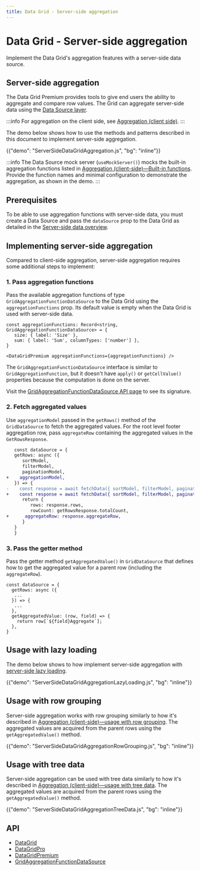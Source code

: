 ```yaml
---
title: Data Grid - Server-side aggregation
---
```


# Data Grid - Server-side aggregation [<span class="plan-premium"></span>](/x/introduction/licensing/#premium-plan 'Premium plan')

<p class="description">Implement the Data Grid's aggregation features with a server-side data source.</p>

## Server-side aggregation

The Data Grid Premium provides tools to give end users the ability to aggregate and compare row values.
The Grid can aggregate server-side data using the [Data Source layer](/x/react-data-grid/server-side-data/#the-solution-the-data-source-layer).

:::info
For aggregation on the client side, see [Aggregation (client side)](/x/react-data-grid/aggregation/).
:::

The demo below shows how to use the methods and patterns described in this document to implement server-side aggregation.

{{"demo": "ServerSideDataGridAggregation.js", "bg": "inline"}}

:::info
The Data Source mock server (`useMockServer()`) mocks the built-in aggregation functions listed in [Aggregation (client-side)—Built-in functions](/x/react-data-grid/aggregation/#built-in-functions).
Provide the function names and minimal configuration to demonstrate the aggregation, as shown in the demo.
:::

## Prerequisites

To be able to use aggregation functions with server-side data, you must create a Data Source and pass the `dataSource` prop to the Data Grid as detailed in the [Server-side data overview](/x/react-data-grid/server-side-data/).

## Implementing server-side aggregation

Compared to client-side aggregation, server-side aggregation requires some additional steps to implement:

### 1. Pass aggregation functions

Pass the available aggregation functions of type `GridAggregationFunctionDataSource` to the Data Grid using the `aggregationFunctions` prop.
Its default value is empty when the Data Grid is used with server-side data.

```tsx
const aggregationFunctions: Record<string, GridAggregationFunctionDataSource> = {
   size: { label: 'Size' },
   sum: { label: 'Sum', columnTypes: ['number'] },
}

<DataGridPremium aggregationFunctions={aggregationFunctions} />
```

The `GridAggregationFunctionDataSource` interface is similar to `GridAggregationFunction`, but it doesn't have `apply()` or `getCellValue()` properties because the computation is done on the server.

Visit the [GridAggregationFunctionDataSource API page](/x/api/data-grid/grid-aggregation-function-data-source/) to see its signature.

### 2. Fetch aggregated values

Use `aggregationModel` passed in the `getRows()` method of the `GridDataSource` to fetch the aggregated values.
For the root level footer aggregation row, pass `aggregateRow` containing the aggregated values in the `GetRowsResponse`.

```diff
   const dataSource = {
   getRows: async ({
      sortModel,
      filterModel,
      paginationModel,
+    aggregationModel,
   }) => {
-    const response = await fetchData({ sortModel, filterModel, paginationModel });
+    const response = await fetchData({ sortModel, filterModel, paginationModel, aggregationModel });
      return {
         rows: response.rows,
         rowCount: getRowsResponse.totalCount,
+      aggregateRow: response.aggregateRow,
      }
   }
   }
```

### 3. Pass the getter method

Pass the getter method `getAggregatedValue()` in `GridDataSource` that defines how to get the aggregated value for a parent row (including the `aggregateRow`).

```tsx
const dataSource = {
  getRows: async ({
   ...
  }) => {
   ...
  },
  getAggregatedValue: (row, field) => {
    return row[`${field}Aggregate`];
  },
}
```

## Usage with lazy loading

The demo below shows to how implement server-side aggregation with [server-side lazy loading](/x/react-data-grid/server-side-data/lazy-loading/).

{{"demo": "ServerSideDataGridAggregationLazyLoading.js", "bg": "inline"}}

## Usage with row grouping

Server-side aggregation works with row grouping similarly to how it's described in [Aggregation (client-side)—usage with row grouping](/x/react-data-grid/aggregation/#usage-with-row-grouping).
The aggregated values are acquired from the parent rows using the `getAggregatedValue()` method.

{{"demo": "ServerSideDataGridAggregationRowGrouping.js", "bg": "inline"}}

## Usage with tree data

Server-side aggregation can be used with tree data similarly to how it's described in [Aggregation (client-side)—usage with tree data](/x/react-data-grid/aggregation/#usage-with-tree-data).
The aggregated values are acquired from the parent rows using the `getAggregatedValue()` method.

{{"demo": "ServerSideDataGridAggregationTreeData.js", "bg": "inline"}}

## API

- [DataGrid](/x/api/data-grid/data-grid/)
- [DataGridPro](/x/api/data-grid/data-grid-pro/)
- [DataGridPremium](/x/api/data-grid/data-grid-premium/)
- [GridAggregationFunctionDataSource](/x/api/data-grid/grid-aggregation-function-data-source/)

